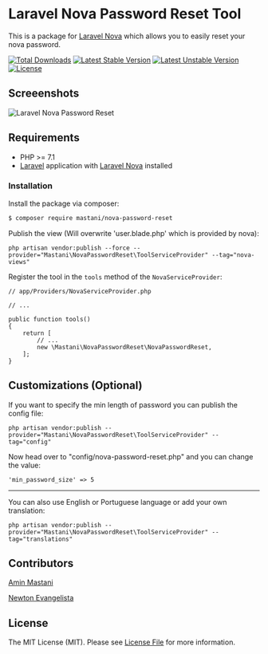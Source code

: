 # Laravel Nova Password Reset Tool

This is a package for [Laravel Nova](https://nova.laravel.com/) which allows you to easily reset your nova password.

[![Total Downloads](https://poser.pugx.org/mastani/nova-password-reset/downloads)](https://packagist.org/packages/mastani/nova-password-reset)
[![Latest Stable Version](https://poser.pugx.org/mastani/nova-password-reset/v/stable)](https://packagist.org/packages/mastani/nova-password-reset)
[![Latest Unstable Version](https://poser.pugx.org/mastani/nova-password-reset/v/unstable)](https://packagist.org/packages/mastani/nova-password-reset)
[![License](https://poser.pugx.org/mastani/nova-password-reset/license)](https://packagist.org/packages/mastani/nova-password-reset)

## Screeenshots

![Laravel Nova Password Reset](https://raw.githubusercontent.com/mastani/nova-password-reset/master/screenshot.jpg "Laravel Nova Password Reset")

## Requirements

* PHP >= 7.1
* [Laravel](https://laravel.com/) application with [Laravel Nova](https://nova.laravel.com/) installed

### Installation

Install the package via composer:
```bash
$ composer require mastani/nova-password-reset
```

Publish the view (Will overwrite 'user.blade.php' which is provided by nova):
```
php artisan vendor:publish --force --provider="Mastani\NovaPasswordReset\ToolServiceProvider" --tag="nova-views"
```

Register the tool in the `tools` method of the `NovaServiceProvider`:
```
// app/Providers/NovaServiceProvider.php

// ...

public function tools()
{
    return [
        // ...
        new \Mastani\NovaPasswordReset\NovaPasswordReset,
    ];
}
```

## Customizations (Optional)

If you want to specify the min length of password you can publish the config file:
```
php artisan vendor:publish --provider="Mastani\NovaPasswordReset\ToolServiceProvider" --tag="config"
```

Now head over to "config/nova-password-reset.php" and you can change the value:
```
'min_password_size' => 5
```
___
You can also use English or Portuguese language or add your own translation:
```
php artisan vendor:publish --provider="Mastani\NovaPasswordReset\ToolServiceProvider" --tag="translations"
```

## Contributors
[Amin Mastani](https://github.com/mastani)

[Newton Evangelista](https://github.com/newtongamajr)

## License

The MIT License (MIT). Please see [License File](LICENSE.md) for more information.
